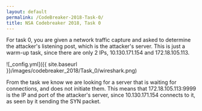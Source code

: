 ```yaml
---
layout: default
permalink: /CodeBreaker-2018-Task-0/
title: NSA Codebreaker 2018, Task 0
---
```


For task 0, you are given a network traffic capture and asked to determine the attacker's listening post, which is the attacker's server. This is just a warm-up task, since there are only 2 IPs, 10.130.171.154 and 172.18.105.113. 

![_config.yml]({{ site.baseurl }}/images/codebreaker_2018/Task_0/wireshark.png)

From the task we know we are looking for a server that is waiting for connections, and does not initiate them. This means that 172.18.105.113:9999 is the IP and port of the attacker's server, since 10.130.171.154 connects to it, as seen by it sending the SYN packet. 